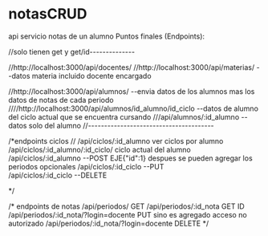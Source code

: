 # notasCRUD
api servicio notas  de un alumno
Puntos finales (Endpoints):

//solo tienen get y get/id--------------

//http://localhost:3000/api/docentes/
//http://localhost:3000/api/materias/                    --datos materia incluido docente encargado

//http://localhost:3000/api/alumnos/                     --envia datos de los alumnos mas los datos de notas de cada periodo
////http://localhost:3000/api/alumnos/id_alumno/id_ciclo   --datos de alumno del ciclo actual que se encuentra cursando 
 ///api/alumnos/:id_alumno               --datos solo del alumno
//---------------------------------------

/*endpoints ciclos
//   /api/ciclos/:id_alumno             ver ciclos por alumno  
/api/ciclos/:id_alumno/:id_ciclo/  ciclo actual del alumno 
/api/ciclos/:id_alumno              --POST  EJE{"id":1}  despues se pueden agregar los periodos opcionales
/api/ciclos/:id_ciclo               --PUT    
/api/ciclos/:id_ciclo               --DELETE

*/ 

/*
endpoints de notas
/api/periodos/            GET
/api/periodos/:id_nota    GET ID
/api/periodos/:id_nota/?login=docente    PUT    sino es agregado acceso no autorizado 
/api/periodos/:id_nota/?login=docente    DELETE
*/

